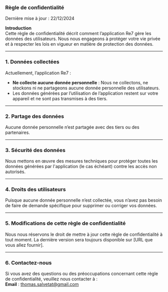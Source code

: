 ### **Règle de confidentialité**
Dernière mise à jour : 22/12/2024

**Introduction**  
Cette règle de confidentialité décrit comment l’application Re7 gère les données des utilisateurs. Nous nous engageons à protéger votre vie privée et à respecter les lois en vigueur en matière de protection des données.

---

### **1. Données collectées**  
Actuellement, l’application Re7 :  
- **Ne collecte aucune donnée personnelle** : Nous ne collectons, ne stockons ni ne partageons aucune donnée personnelle des utilisateurs.  
- Les données générées par l’utilisation de l’application restent sur votre appareil et ne sont pas transmises à des tiers.

---

### **2. Partage des données**  
Aucune donnée personnelle n’est partagée avec des tiers ou des partenaires.

---

### **3. Sécurité des données**  
Nous mettons en œuvre des mesures techniques pour protéger toutes les données générées par l'application (le cas échéant) contre les accès non autorisés.

---

### **4. Droits des utilisateurs**  
Puisque aucune donnée personnelle n’est collectée, vous n’avez pas besoin de faire de demande spécifique pour supprimer ou corriger vos données.

---

### **5. Modifications de cette règle de confidentialité**  
Nous nous réservons le droit de mettre à jour cette règle de confidentialité à tout moment. La dernière version sera toujours disponible sur [URL que vous allez fournir].

---

### **6. Contactez-nous**  
Si vous avez des questions ou des préoccupations concernant cette règle de confidentialité, veuillez nous contacter à :  
**Email** : thomas.salvetat@gmail.com
